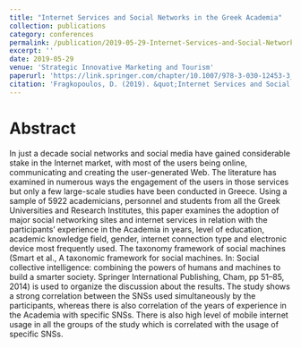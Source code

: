 ```yaml
---
title: "Internet Services and Social Networks in the Greek Academia"
collection: publications
category: conferences
permalink: /publication/2019-05-29-Internet-Services-and-Social-Networks-in-the-Greek-Academia
excerpt: ''
date: 2019-05-29
venue: 'Strategic Innovative Marketing and Tourism'
paperurl: 'https://link.springer.com/chapter/10.1007/978-3-030-12453-3_32'
citation: 'Fragkopoulos, D. (2019). &quot;Internet Services and Social Networks in the Greek Academia. In: Kavoura, A., Kefallonitis, E., Giovanis, A. (eds) Strategic Innovative Marketing and Tourism.&quot; <i>Springer Proceedings in Business and Economics. Springer, Cham</i>. [1(3).](https://doi.org/10.1007/978-3-030-12453-3_32)'
---
```


Abstract
===

In just a decade social networks and social media have gained considerable stake in the Internet market, with most of the users being online, communicating and creating the user-generated Web. The literature has examined in numerous ways the engagement of the users in those services but only a few large-scale studies have been conducted in Greece. Using a sample of 5922 academicians, personnel and students from all the Greek Universities and Research Institutes, this paper examines the adoption of major social networking sites and internet services in relation with the participants’ experience in the Academia in years, level of education, academic knowledge field, gender, internet connection type and electronic device most frequently used. The taxonomy framework of social machines (Smart et al., A taxonomic framework for social machines. In: Social collective intelligence: combining the powers of humans and machines to build a smarter society. Springer International Publishing, Cham, pp 51–85, 2014) is used to organize the discussion about the results. The study shows a strong correlation between the SNSs used simultaneously by the participants, whereas there is also correlation of the years of experience in the Academia with specific SNSs. There is also high level of mobile internet usage in all the groups of the study which is correlated with the usage of specific SNSs.